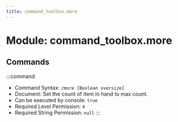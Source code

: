 ```yaml
---
title: command_toolbox.more
---
```



# Module: command_toolbox.more

## Commands
:::command
- Command Syntax: `/more [Boolean oversize]`
- Document:   Set the count of item in hand to max count.
- Can be executed by console: `true`
- Required Level Permission: `4`
- Required String Permission: `null`
:::
